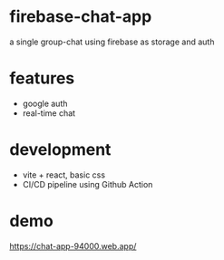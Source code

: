 # firebase-chat-app
a single group-chat using firebase as storage and auth

# features
- google auth
- real-time chat

# development
- vite + react, basic css
- CI/CD pipeline using Github Action

# demo
https://chat-app-94000.web.app/
